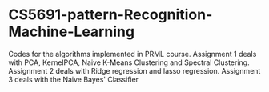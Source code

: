 # CS5691-pattern-Recognition-Machine-Learning
Codes for the algorithms implemented in PRML course. Assignment 1 deals with  PCA, KernelPCA, Naive K-Means Clustering and Spectral Clustering. Assignment 2 deals with Ridge regression and lasso regression. Assignment 3 deals with the Naive Bayes' Classifier
